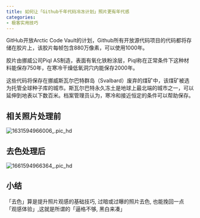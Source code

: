 ```yaml
---
title: 如何让「Github千年代码冷冻计划」照片更有年代感
categories:
- 极客实用技巧
---
```


GitHub开放Arctic Code Vault的计划，Github所有开放源代码项目的代码都将存储在胶片上，该胶片每帧包含880万像素，可以使用1000年。

胶片由挪威公司Piql AS制造，表面有氧化铁粉涂层，Piql称在正常条件下这种材料能保存750年，在寒冷干燥低氧洞穴内能保存2000年。

这些代码将保存在挪威斯瓦尔巴特群岛（Svalbard）废弃的煤矿中，该煤矿被选为托管全球种子库的城市。斯瓦尔巴特永久冻土是地球上最北端的城市之一，可以延伸到地表以下数百米。档案管理员认为，寒冷和接近恒定的条件可以帮助保存。

## 相关照片处理前



![1631594966006_.pic_hd](https://v2fy.com/asset/0i/jikemiji/jikemiji-md/kr-000076.assets/1631594966006_.pic_hd.jpg)





## 去色处理后



![1661594966364_.pic_hd](https://v2fy.com/asset/0i/jikemiji/jikemiji-md/kr-000076.assets/1661594966364_.pic_hd.jpg)



## 小结



「去色」算是提升照片观感的基础技巧,  过暗或过曝的照片去色, 也能挽回一点「观感体验」,这就是所谓的「逼格不够, 黑白来凑」


